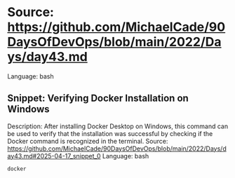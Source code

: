 # Source: https://github.com/MichaelCade/90DaysOfDevOps/blob/main/2022/Days/day43.md
Language: bash

## Snippet: Verifying Docker Installation on Windows
Description: After installing Docker Desktop on Windows, this command can be used to verify that the installation was successful by checking if the Docker command is recognized in the terminal.
Source: https://github.com/MichaelCade/90DaysOfDevOps/blob/main/2022/Days/day43.md#2025-04-17_snippet_0
Language: bash

```bash
docker
```